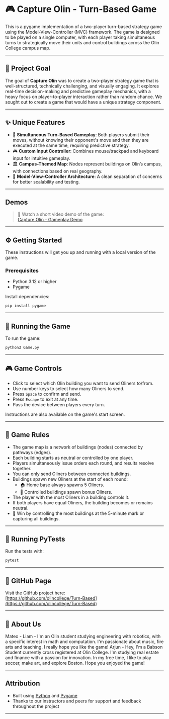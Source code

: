 # 🎮 Capture Olin - Turn-Based Game

This is a pygame implementation of a two-player turn-based strategy game using the Model-View-Controller (MVC) framework. The game is designed to be played on a single computer, with each player taking simultaneous turns to strategically move their units and control buildings across the Olin College campus map.

---

## 🎯 Project Goal

The goal of **Capture Olin** was to create a two-player strategy game that is well-structured, technically challenging, and visually engaging. It explores real-time decision-making and predictive gameplay mechanics, with a heavy focus on player-to-player interaction rather than random chance. We sought out to create a game that would have a unique strategy component.

---

## ✨ Unique Features

- 🧠 **Simultaneous Turn-Based Gameplay**: Both players submit their moves, without knowing their opponent's move and then they are executed at the same time, requiring predictive strategy.
- 🎮 **Custom Input Controller**: Combines mouse/trackpad and keyboard input for intuitive gameplay.
- 🏛️ **Campus-Themed Map**: Nodes represent buildings on Olin’s campus, with connections based on real geography.
- 🔁 **Model-View-Controller Architecture**: A clean separation of concerns for better scalability and testing.

---

## Demos

> 🎥 Watch a short video demo of the game:  
[Capture Olin - Gameplay Demo](https://drive.google.com/file/d/1foizQ9pveL60IgcA24T1aSrCRpO4kmzs/view?usp=sharing)
---

## ⚙️ Getting Started

These instructions will get you up and running with a local version of the game.

### Prerequisites

- Python 3.12 or higher  
- Pygame

Install dependencies:

```bash
pip install pygame
```

---

## 🚀 Running the Game

To run the game:

```bash
python3 Game.py
```

---

## 🎮 Game Controls

- Click to select which Olin building you want to send Oliners to/from.
- Use number keys to select how many Oliners to send.
- Press `Space` to confirm and send.
- Press `Escape` to exit at any time.
- Pass the device between players every turn.

Instructions are also available on the game's start screen. 

---

## 📜 Game Rules

- The game map is a network of buildings (nodes) connected by pathways (edges).
- Each building starts as neutral or controlled by one player.
- Players simultaneously issue orders each round, and results resolve together.
- You can only send Oliners between connected buildings.
- Buildings spawn new Oliners at the start of each round:
  - 🏠 Home base always spawns 5 Oliners.
  - 🏢 Controlled buildings spawn bonus Oliners.
- The player with the most Oliners in a building controls it.
- If both players have equal Oliners, the building becomes or remains neutral.
- 🎯 Win by controlling the most buildings at the 5-minute mark or capturing all buildings.

---

## 🧪 Running PyTests

Run the tests with:

```bash
pytest
```

---


## 🔗 GitHub Page

Visit the GitHub project here:  
[https://github.com/olincollege/Turn-Based](https://github.com/olincollege/Turn-Based)

---

## 👥 About Us

Mateo -
Liam - I'm an Olin student studying engineering with robotics, with a specific interest in math and computation. I'm passionate about music, fire arts and teaching. I really hope you like the game!
Arjun - Hey, I'm a Babson Student currently cross registered at Olin College. I'm studying real estate and finance with a passion for innovation. In my free time, I like to play soccer, make art, and explore Boston. Hope you enjoyed the game!


---

## Attribution

- Built using [Python](https://www.python.org/) and [Pygame](https://www.pygame.org/news)
- Thanks to our instructors and peers for support and feedback throughout the project

---
